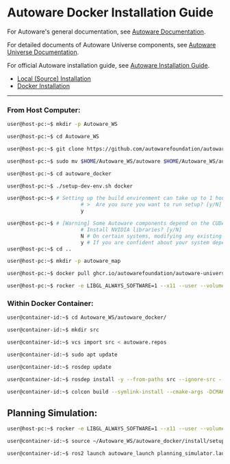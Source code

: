 # Autoware Docker Installation Guide

For Autoware's general documentation, see [Autoware Documentation](https://autowarefoundation.github.io/autoware-documentation/).

For detailed documents of Autoware Universe components, see [Autoware Universe Documentation](https://autowarefoundation.github.io/autoware.universe/).

For official Autoware installation guide, see [Autoware Installation Guide](https://autowarefoundation.github.io/autoware-documentation/main/installation/).
  - [Local (Source) Installation](https://autowarefoundation.github.io/autoware-documentation/main/installation/autoware/source-installation/)
  - [Docker Installation](https://autowarefoundation.github.io/autoware-documentation/main/installation/autoware/docker-installation/)

---

### From Host Computer:

```bash
user@host-pc:~$ mkdir -p Autoware_WS

user@host-pc:~$ cd Autoware_WS

user@host-pc:~$ git clone https://github.com/autowarefoundation/autoware.git

user@host-pc:~$ sudo mv $HOME/Autoware_WS/autoware $HOME/Autoware_WS/autoware_docker

user@host-pc:~$ cd autoware_docker

user@host-pc:~$ ./setup-dev-env.sh docker

user@host-pc:~$ # Setting up the build environment can take up to 1 hour.
                        # >  Are you sure you want to run setup? [y/N]
                        y

user@host-pc:~$ # [Warning] Some Autoware components depend on the CUDA, cuDNN and TensorRT NVIDIA libraries which have end-user license agreements that should be reviewed before installation.
                        # Install NVIDIA libraries? [y/N]
                        N # On certain systems, modifying any existing NVIDIA libraries can break things!
                        y # If you are confident about your system dependencies, you may choose to proceed with the installation of NVIDIA libraries.
user@host-pc:~$ cd ..

user@host-pc:~$ mkdir -p autoware_map

user@host-pc:~$ docker pull ghcr.io/autowarefoundation/autoware-universe:latest-cuda

user@host-pc:~$ rocker -e LIBGL_ALWAYS_SOFTWARE=1 --x11 --user --volume $HOME/Autoware_WS/autoware_docker --volume $HOME/Autoware_WS/autoware_map -- ghcr.io/autowarefoundation/autoware-universe:latest-cuda
```

### Within Docker Container:

```bash
user@container-id:~$ cd Autoware_WS/autoware_docker/

user@container-id:~$ mkdir src

user@container-id:~$ vcs import src < autoware.repos

user@container-id:~$ sudo apt update

user@container-id:~$ rosdep update

user@container-id:~$ rosdep install -y --from-paths src --ignore-src --rosdistro $ROS_DISTRO

user@container-id:~$ colcon build --symlink-install --cmake-args -DCMAKE_BUILD_TYPE=Release
```

## Planning Simulation:
```bash
user@host-pc:~$ rocker -e LIBGL_ALWAYS_SOFTWARE=1 --x11 --user --volume $HOME/Autoware_WS/autoware_docker --volume $HOME/Autoware_WS/autoware_map -- ghcr.io/autowarefoundation/autoware-universe:latest-cuda

user@container-id:~$ source ~/Autoware_WS/autoware_docker/install/setup.bash

user@container-id:~$ ros2 launch autoware_launch planning_simulator.launch.xml map_path:=$HOME/Autoware_WS/autoware_map/sample-map-planning vehicle_model:=sample_vehicle sensor_model:=sample_sensor_kit
```
